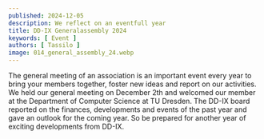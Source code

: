 ```yaml
---
published: 2024-12-05
description: We reflect on an eventfull year
title: DD-IX Generalassembly 2024
keywords: [ Event ]
authors: [ Tassilo ]
image: 014_general_assembly_24.webp
---
```


The general meeting of an association is an important event every year to bring your members together, foster new ideas and report on our activities. We held our general meeting on December 2th and welcomed our member at the Department of Computer Science at TU Dresden. The DD-IX board reported on the finances, developments and events of the past year and gave an outlook for the coming year. So be prepared for another year of exciting developments from DD-IX.

